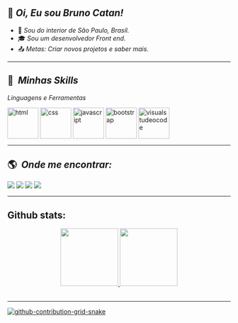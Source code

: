## 👋 <i>Oi, Eu sou Bruno Catan!</i>

- 🏡 <i>Sou do interior de São Paulo, Brasil.</i>
- 🎓 <i>Sou um desenvolvedor Front end.</i>
- 📤 <i>Metas: Criar novos projetos e saber mais.</i>

----------------------------------------------------------------------------------

## :rocket: &nbsp;<i>Minhas Skills</i>

<i>Linguagens e Ferramentas</i>
<div style="display: inline_block">
   <img align="center" alt="html" height="70" width="auto" src="https://cdn.jsdelivr.net/gh/devicons/devicon/icons/html5/html5-plain-wordmark.svg" />
   <img align="center" alt="css" height="70" width="auto" src="https://cdn.jsdelivr.net/gh/devicons/devicon/icons/css3/css3-plain-wordmark.svg" />
   <img align="center" alt="javascript" height="70" width="auto" src="https://cdn.jsdelivr.net/gh/devicons/devicon/icons/javascript/javascript-plain.svg">
   <img align="center" alt="bootstrap" height="70" width="auto" src="https://cdn.jsdelivr.net/gh/devicons/devicon/icons/bootstrap/bootstrap-plain-wordmark.svg">
   <img align="center" alt="visualstudeocode" height="70" width="auto" src="https://cdn.jsdelivr.net/gh/devicons/devicon/icons/vscode/vscode-original-wordmark.svg">
</div>

----------------------------------------------------------------------------------

## :earth_americas: &nbsp;<i>Onde me encontrar:</i>

<div style="display: inline_block">
  <a href="https://www.linkedin.com/in/brunocatan/" target="_blank"><img src="https://img.shields.io/badge/-LinkedIn-%230077B5?style=for-the-badge&logo=linkedin&logoColor=white"></a> 
  <a href="https://wa.me/+5517992817472" target="_blank"><img src="https://user-images.githubusercontent.com/75697499/179569090-0fd78c18-5736-457e-8971-e629be3d06b2.svg"></a>
  <a href = "mailto:devbrunocatan@gmail.com" target="_blank"><img src="https://img.shields.io/badge/-Gmail-%23333?style=for-the-badge&logo=gmail&logoColor=white" target="_blank"></a>  
  <a href="https://www.instagram.com/brunocatan" target="_blank"><img src="https://user-images.githubusercontent.com/75697499/179569889-2a993690-1c1d-4c3c-a89e-775aee94a742.svg"></a>
 </div>
 
 ----------------------------------------------------------------------------------
 
## Github stats:
<div align="center">
  <a href="https://github.com/brunocatan">
  <img height="130em" src="https://github-readme-stats.vercel.app/api?username=brunocatan&hide_title=true&show_icons=true&theme=dark&include_all_commits=true&count_private=true"/>
  <img height="130em" src="https://github-readme-stats.vercel.app/api/top-langs/?username=brunocatan&hide_title=true&layout=compact&langs_count=7&theme=dark"/>
</div><br>

----------------------------------------------------------------------------------

![github-contribution-grid-snake](https://user-images.githubusercontent.com/75697499/176289267-682a9982-8776-4223-ad42-34a4553eb56f.svg)

